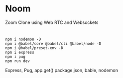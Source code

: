# Noom

Zoom Clone using Web RTC and Websockets

#
```
npm i nodemon -D
npm i @babel/core @babel/cli @babel/node -D
npm i @babel/preset-env -D
npm i express
npm i pug
npm run dev
```

Express, Pug, app.get()
package.json, bable, nodemon